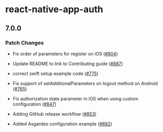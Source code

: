 # react-native-app-auth

## 7.0.0

### Patch Changes

- Fix order of parameters for register on iOS ([#804](https://github.com/FormidableLabs/react-native-app-auth/pull/804))

* Update README to link to Contributing guide ([#887](https://github.com/FormidableLabs/react-native-app-auth/pull/887))

- correct swift setup example code ([#775](https://github.com/FormidableLabs/react-native-app-auth/pull/775))

* Fix support of setAdditionalParameters on logout method on Android ([#765](https://github.com/FormidableLabs/react-native-app-auth/pull/765))

- Fix authorization state parameter in iOS when using custom configuration ([#847](https://github.com/FormidableLabs/react-native-app-auth/pull/847))

* Adding GitHub release workflow ([#853](https://github.com/FormidableLabs/react-native-app-auth/pull/853))

- Added Asgardeo configuration example ([#882](https://github.com/FormidableLabs/react-native-app-auth/pull/882))
